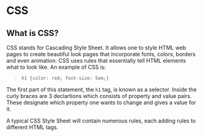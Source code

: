 # CSS

## What is CSS?

CSS stands for Cascading Style Sheet. It allows one to style HTML web pages to create beautiful look pages that incorporate fonts, colors, borders and even animation. CSS uses rules that essentially tell HTML elements what to look like. An example of CSS is:

> `h1 {color: red; font-size: 5em;}`

The first part of this statement, the `h1` tag, is known as a selector. Inside the curly braces are 3 declartions which consists of property and value pairs. These designate which property one wants to change and gives a value for it.

A typical CSS Style Sheet will contain numerous rules, each adding rules to different HTML tags.